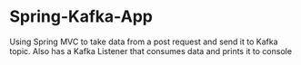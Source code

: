 # Spring-Kafka-App
Using Spring MVC to take data from a post request and send it to Kafka topic. Also has a Kafka Listener that consumes data and prints it to console 

